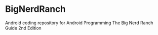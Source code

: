 # BigNerdRanch

Android coding repository for Android Programming The Big Nerd Ranch Guide 2nd Edition
